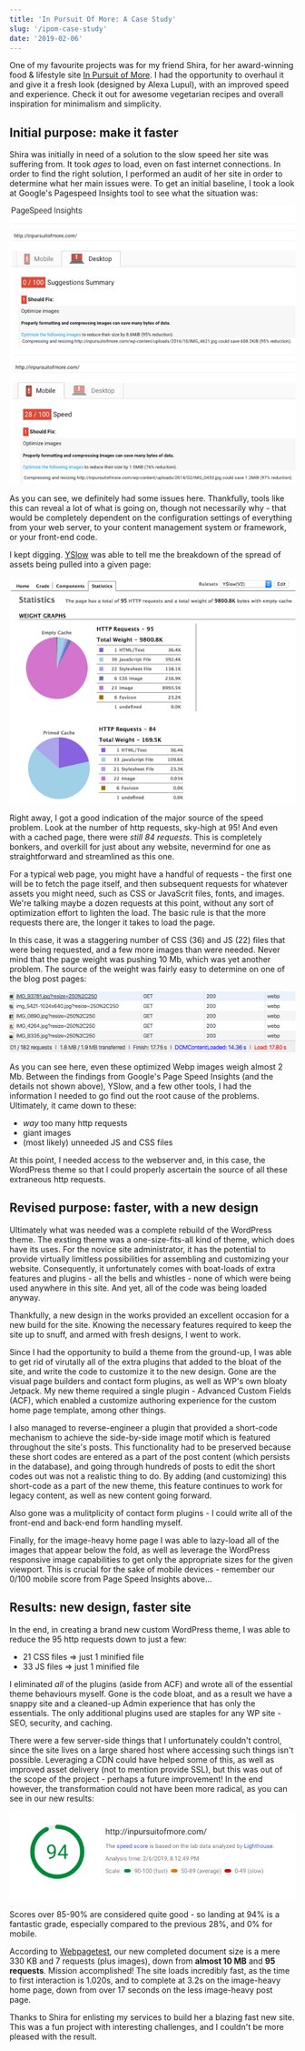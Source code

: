 ```yaml
---
title: 'In Pursuit Of More: A Case Study'
slug: '/ipom-case-study'
date: '2019-02-06'
---
```


One of my favourite projects was for my friend Shira, for her award-winning food & lifestyle site [In Pursuit of More](http://inpursuitofmore.com/). I had the opportunity to overhaul it and give it a fresh look (designed by Alexa Lupul), with an improved speed and experience. Check it out for awesome vegetarian recipes and overall inspiration for minimalism and simplicity.

## Initial purpose: make it faster

Shira was initially in need of a solution to the slow speed her site was suffering from. It took _ages_ to load, even on fast internet connections. In order to find the right solution, I performed an audit of her site in order to determine what her main issues were. To get an initial baseline, I took a look at Google's Pagespeed Insights tool to see what the situation was:

![google page speed desktop](images/psi-desktop.png)
![google page speed mobile](images/psi-mobile.png)

As you can see, we definitely had some issues here. Thankfully, tools like this can reveal a lot of what is going on, though not necessarily why - that would be completely dependent on the configuration settings of everything from your web server, to your content management system or framework, or your front-end code.

I kept digging. [YSlow](http://yslow.org/) was able to tell me the breakdown of the spread of assets being pulled into a given page:

![yslow chart](images/yslow.png)

Right away, I got a good indication of the major source of the speed problem. Look at the number of http requests, sky-high at 95!  And even with a cached page, there were _still 84 requests_.  This is completely bonkers, and overkill for just about any website, nevermind for one as straightforward and streamlined as this one.

For a typical web page, you might have a handful of requests - the first one will be to fetch the page itself, and then subsequent requests for whatever assets you might need, such as CSS or JavaScrit files, fonts, and images. We're talking maybe a dozen requests at this point, without any sort of optimization effort to lighten the load. The basic rule is that the more requests there are, the longer it takes to load the page.

In this case, it was a staggering number of CSS (36) and JS (22) files that were being requested, and a few more images than were needed. Never mind that the page weight was pushing 10 Mb, which was yet another problem. The source of the weight was fairly easy to determine on one of the blog post pages:

![yslow chart](images/network.png)

As you can see here, even these optimized Webp images weigh almost 2 Mb. Between the findings from Google's Page Speed Insights (and the details not shown above), YSlow, and a few other tools, I had the information I needed to go find out the root cause of the problems. Ultimately, it came down to these:

* _way_ too many http requests
* giant images
* (most likely) unneeded JS and CSS files

At this point, I needed access to the webserver and, in this case, the WordPress theme so that I could properly ascertain the source of all these extraneous http requests.

## Revised purpose: faster, with a new design

Ultimately what was needed was a complete rebuild of the WordPress theme. The exsting theme was a one-size-fits-all kind of theme, which does have its uses. For the novice site administrator, it has the potential to provide virtually limitless possibilities for assembling and customizing your website. Consequently, it unfortunately comes with boat-loads of extra features and plugins - all the bells and whistles - none of which were being used anywhere in this site. And yet, all of the code was being loaded anyway.

Thankfully, a new design in the works provided an excellent occasion for a new build for the site. Knowing the necessary features required to keep the site up to snuff, and armed with fresh designs, I went to work.

Since I had the opportunity to build a theme from the ground-up, I was able to get rid of virutally all of the extra plugins that added to the bloat of the site, and write the code to customize it to the new design.  Gone are the visual page builders and contact form plugins, as well as WP's own bloaty Jetpack. My new theme required a single plugin - Advanced Custom Fields (ACF), which enabled a customize authoring experience for the custom home page template, among other things.

I also managed to reverse-engineer a plugin that provided a short-code mechanism to achieve the side-by-side image motif which is featured throughout the site's posts. This functionality had to be preserved because these short codes are entered as a part of the post content (which persists in the database), and going through hundreds of posts to edit the short codes out was not a realistic thing to do. By adding (and customizing) this short-code as a part of the new theme, this feature continues to work for legacy content, as well as new content going forward.

Also gone was a mulitplicity of contact form plugins - I could write all of the front-end and back-end form handling myself.

Finally, for the image-heavy home page I was able to lazy-load all of the images that appear below the fold, as well as leverage the WordPress responsive image capabilities to get only the appropriate sizes for the given viewport. This is crucial for the sake of mobile devices - remember our 0/100 mobile score from Page Speed Insights above...

## Results: new design, faster site

In the end, in creating a brand new custom WordPress theme, I was able to reduce the 95 http requests down to just a few:
* 21 CSS files => just 1 minified file
* 33 JS files => just 1 minified file

I eliminated _all_ of the plugins (aside from ACF) and wrote all of the essential theme behaviours myself. Gone is the code bloat, and as a result we have a snappy site and a cleaned-up Admin experience that has only the essentials. The only additional plugins used are staples for any WP site - SEO, security, and caching.

There were a few server-side things that I unfortunately couldn't control, since the site lives on a large shared host where accessing such things isn't possible. Leveraging a CDN could have helped some of this, as well as improved asset delivery (not to mention provide SSL), but this was out of the scope of the project - perhaps a future improvement! In the end however, the transformation could not have been more radical, as you can see in our new results:

![new updated google page speed score: 94%](images/after.png)

Scores over 85-90% are considered quite good - so landing at 94% is a fantastic grade, especially compared to the previous 28%, and 0% for mobile.

According to [Webpagetest](https://www.webpagetest.org), our new completed document size is a mere 330 KB and 7 requests (plus images), down from **almost 10 MB** and **95 requests**.  Mission accomplished!  The site loads incredibly fast, as the time to first interaction is 1.020s, and to complete at 3.2s on the image-heavy home page, down from over 17 seconds on the less image-heavy post page.

Thanks to Shira for enlisting my services to build her a blazing fast new site. This was a fun project with interesting challenges, and I couldn't be more pleased with the result.




